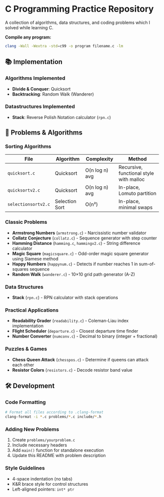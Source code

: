 # C Programming Practice Repository

A collection of algorithms, data structures, and coding problems which I solved while learning C.

**Compile any program:**

```zsh
clang -Wall -Wextra -std=c99 -o program filename.c -lm
```

## 📚 Implementation

### Algorithms Implemented

-   **Divide & Conquer**: Quicksort
-   **Backtracking**: Random Walk (Wanderer)

### Datastructures Implemented

-   **Stack**: Reverse Polish Notation calculator (`rpn.c`)

## 📝 Problems & Algorithms

### Sorting Algorithms

| File                | Algorithm      | Complexity     | Method                                  |
| ------------------- | -------------- | -------------- | --------------------------------------- |
| `quicksort.c`       | Quicksort      | O(n log n) avg | Recursive, functional style with malloc |
| `quicksortv2.c`     | Quicksort      | O(n log n) avg | In-place, Lomuto partition              |
| `selectionsortv2.c` | Selection Sort | O(n²)          | In-place, minimal swaps                 |

### Classic Problems

-   **Armstrong Numbers** (`armstrong.c`) - Narcissistic number validator
-   **Collatz Conjecture** (`collatz.c`) - Sequence generator with step counter
-   **Hamming Distance** (`hamming.c`, `hammingv2.c`) - String difference calculator
-   **Magic Square** (`magicsquare.c`) - Odd-order magic square generator using Siamese method
-   **Happy Numbers** (`happynum.c`) - Detects if number reaches 1 in sum-of-squares sequence
-   **Random Walk** (`wanderer.c`) - 10×10 grid path generator (A-Z)

### Data Structures

-   **Stack** (`rpn.c`) - RPN calculator with stack operations

### Practical Applications

-   **Readability Grader** (`readability.c`) - Coleman-Liau index implementation
-   **Flight Scheduler** (`departure.c`) - Closest departure time finder
-   **Number Converter** (`numconv.c`) - Decimal to binary (integer + fractional)

### Puzzles & Games

-   **Chess Queen Attack** (`chesspos.c`) - Determine if queens can attack each other
-   **Resistor Colors** (`resistors.c`) - Decode resistor band value

## 🛠️ Development

### Code Formatting

```bash
# Format all files according to .clang-format
clang-format -i *.c problems/*.c include/*.h
```

### Adding New Problems

1. Create `problems/yourproblem.c`
2. Include necessary headers
3. Add `main()` function for standalone execution
4. Update this README with problem description

### Style Guidelines

-   4-space indentation (no tabs)
-   K&R brace style for control structures
-   Left-aligned pointers: `int* ptr`
